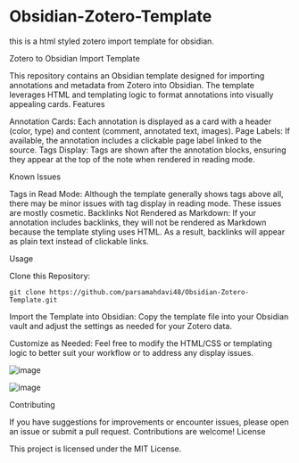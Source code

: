 # Obsidian-Zotero-Template
this is a html styled zotero import template for obsidian.

Zotero to Obsidian Import Template

This repository contains an Obsidian template designed for importing annotations and metadata from Zotero into Obsidian. The template leverages HTML and templating logic to format annotations into visually appealing cards.
Features

Annotation Cards: Each annotation is displayed as a card with a header (color, type) and content (comment, annotated text, images).
Page Labels: If available, the annotation includes a clickable page label linked to the source.
Tags Display: Tags are shown after the annotation blocks, ensuring they appear at the top of the note when rendered in reading mode.

Known Issues

Tags in Read Mode: Although the template generally shows tags above all, there may be minor issues with tag display in reading mode. These issues are mostly cosmetic.
Backlinks Not Rendered as Markdown: If your annotation includes backlinks, they will not be rendered as Markdown because the template styling uses HTML. As a result, backlinks will appear as plain text instead of clickable links.

Usage

Clone this Repository:

    git clone https://github.com/parsamahdavi48/Obsidian-Zotero-Template.git

Import the Template into Obsidian:
Copy the template file into your Obsidian vault and adjust the settings as needed for your Zotero data.

Customize as Needed:
Feel free to modify the HTML/CSS or templating logic to better suit your workflow or to address any display issues.

![image](https://github.com/user-attachments/assets/3d8ccb84-0db4-4ef7-a2b2-673627fd2870)


![image](https://github.com/user-attachments/assets/58fdd31c-4dc2-48a2-b6b6-917c0c55af48)


Contributing

If you have suggestions for improvements or encounter issues, please open an issue or submit a pull request. Contributions are welcome!
License

This project is licensed under the MIT License.
